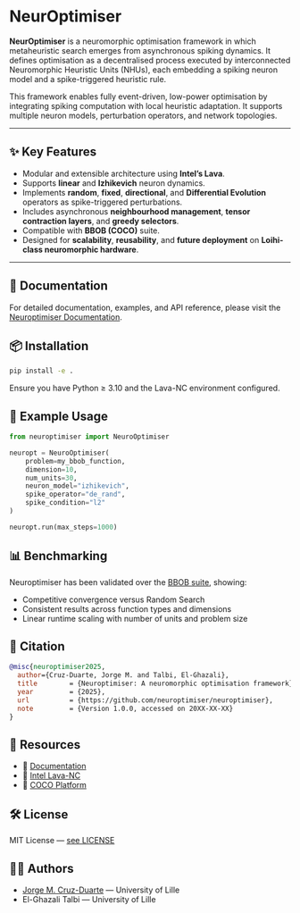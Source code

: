 # NeurOptimiser

**NeurOptimiser** is a neuromorphic optimisation framework in which metaheuristic search emerges from asynchronous spiking dynamics. It defines optimisation as a decentralised process executed by interconnected Neuromorphic Heuristic Units (NHUs), each embedding a spiking neuron model and a spike-triggered heuristic rule.

This framework enables fully event-driven, low-power optimisation by integrating spiking computation with local heuristic adaptation. It supports multiple neuron models, perturbation operators, and network topologies.

---

## ✨ Key Features

- Modular and extensible architecture using **Intel’s Lava**.
- Supports **linear** and **Izhikevich** neuron dynamics.
- Implements **random**, **fixed**, **directional**, and **Differential Evolution** operators as spike-triggered perturbations.
- Includes asynchronous **neighbourhood management**, **tensor contraction layers**, and **greedy selectors**.
- Compatible with **BBOB (COCO)** suite.
- Designed for **scalability**, **reusability**, and **future deployment** on **Loihi-class neuromorphic hardware**.

---

## 📖 Documentation
For detailed documentation, examples, and API reference, please visit the [Neuroptimiser Documentation](https://neuroptimiser.github.io/).

## 📦 Installation

```bash
pip install -e .
```
Ensure you have Python ≥ 3.10 and the Lava-NC environment configured.

## 🚀 Example Usage
```python
from neuroptimiser import NeuroOptimiser

neuropt = NeuroOptimiser(
    problem=my_bbob_function,
    dimension=10,
    num_units=30,
    neuron_model="izhikevich",
    spike_operator="de_rand",
    spike_condition="l2"
)

neuropt.run(max_steps=1000)
```

## 📊 Benchmarking
Neuroptimiser has been validated over the [BBOB suite](https://github.com/numbbo/coco), showing:
* Competitive convergence versus Random Search
* Consistent results across function types and dimensions
* Linear runtime scaling with number of units and problem size

## 🔬 Citation
```bibtex
@misc{neuroptimiser2025,
  author={Cruz-Duarte, Jorge M. and Talbi, El-Ghazali},
  title        = {Neuroptimiser: A neuromorphic optimisation framework},
  year         = {2025},
  url          = {https://github.com/neuroptimiser/neuroptimiser},
  note         = {Version 1.0.0, accessed on 20XX-XX-XX}
}
```

## 🔗 Resources
* 📘 [Documentation](https://neuroptimiser.github.io)
* 🧠 [Intel Lava-NC](https://github.com/lava-nc/lava)
* 🧪 [COCO Platform](https://github.com/numbbo/coco)

## 🛠️ License
MIT License — [see LICENSE](LICENSE)

## 🧑‍💻 Authors
* [Jorge M. Cruz-Duarte](https://github.com/jcrvz) — University of Lille
* El-Ghazali Talbi — University of Lille
